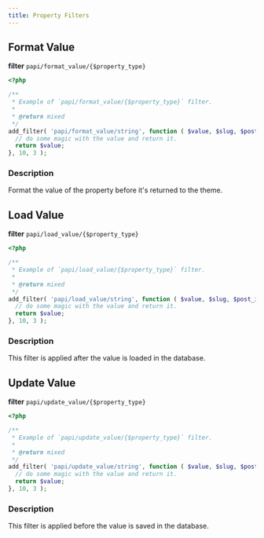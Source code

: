 ```yaml
---
title: Property Filters
---
```


## Format Value

**filter** `papi/format_value/{$property_type}`

```php
<?php

/**
 * Example of `papi/format_value/{$property_type}` filter.
 *
 * @return mixed
 */
add_filter( 'papi/format_value/string', function ( $value, $slug, $post_id ) {
  // do some magic with the value and return it.
  return $value;
}, 10, 3 );
```

### Description

Format the value of the property before it's returned to the theme.

## Load Value

**filter** `papi/load_value/{$property_type}`

```php
<?php

/**
 * Example of `papi/load_value/{$property_type}` filter.
 *
 * @return mixed
 */
add_filter( 'papi/load_value/string', function ( $value, $slug, $post_id ) {
  // do some magic with the value and return it.
  return $value;
}, 10, 3 );
```

### Description

This filter is applied after the value is loaded in the database.

## Update Value

**filter** `papi/update_value/{$property_type}`

```php
<?php

/**
 * Example of `papi/update_value/{$property_type}` filter.
 *
 * @return mixed
 */
add_filter( 'papi/update_value/string', function ( $value, $slug, $post_id ) {
  // do some magic with the value and return it.
  return $value;
}, 10, 3 );
```

### Description

This filter is applied before the value is saved in the database.
